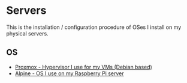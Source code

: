 # Servers

This is the installation / configuration procedure of OSes I install on my physical servers.

## OS

- [Proxmox - Hypervisor I use for my VMs (Debian based)](https://github.com/Antiz96/Linux-Server/blob/main/Servers/Proxmox.md)
- [Alpine - OS I use on my Raspberry Pi server](https://github.com/Antiz96/Linux-Server/blob/main/Servers/Alpine.md)
